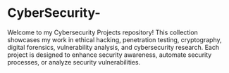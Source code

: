 # CyberSecurity-
Welcome to my Cybersecurity Projects repository! This collection showcases my work in ethical hacking, penetration testing, cryptography, digital forensics, vulnerability analysis, and cybersecurity research. Each project is designed to enhance security awareness, automate security processes, or analyze security vulnerabilities.

